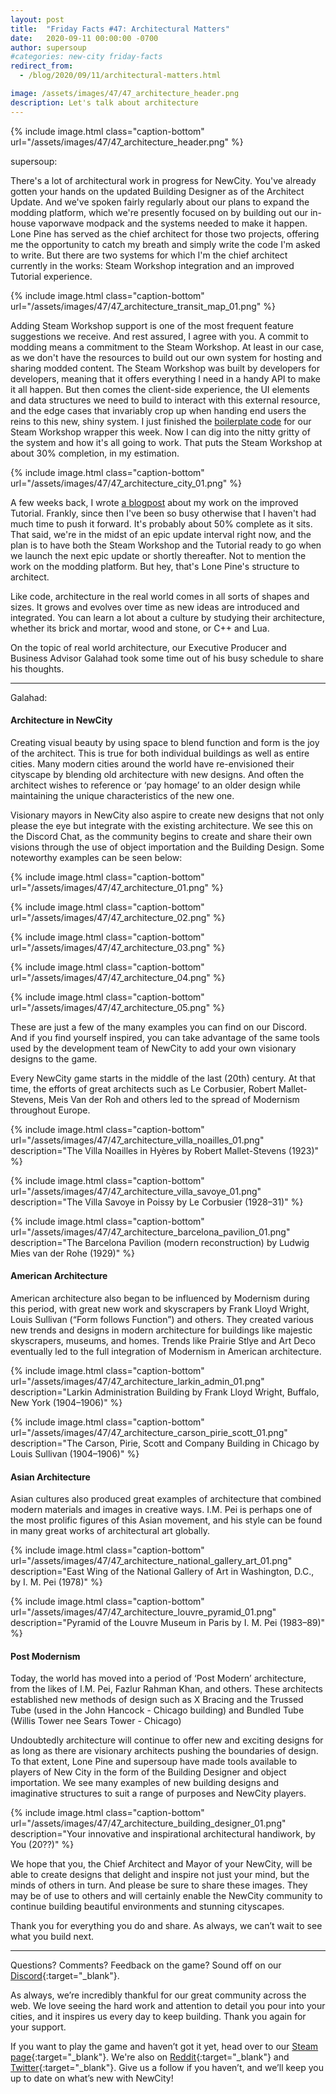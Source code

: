 ```yaml
---
layout: post
title:  "Friday Facts #47: Architectural Matters"
date:   2020-09-11 00:00:00 -0700
author: supersoup
#categories: new-city friday-facts
redirect_from:
  - /blog/2020/09/11/architectural-matters.html

image: /assets/images/47/47_architecture_header.png
description: Let's talk about architecture
---
```


{% include image.html class="caption-bottom"
  url="/assets/images/47/47_architecture_header.png"
%}

supersoup:

There's a lot of architectural work in progress for NewCity. You've already gotten your hands on the updated Building Designer as of the Architect Update. And we've spoken fairly regularly about our plans to expand the modding platform, which we're presently focused on by building out our in-house vaporwave modpack and the systems needed to make it happen. Lone Pine has served as the chief architect for those two projects, offering me the opportunity to catch my breath and simply write the code I'm asked to write. But there are two systems for which I'm the chief architect currently in the works: Steam Workshop integration and an improved Tutorial experience.

{% include image.html class="caption-bottom"
  url="/assets/images/47/47_architecture_transit_map_01.png"
%}

Adding Steam Workshop support is one of the most frequent feature suggestions we receive. And rest assured, I agree with you. A commit to modding means a commitment to the Steam Workshop. At least in our case, as we don't have the resources to build out our own system for hosting and sharing modded content. The Steam Workshop was built by developers for developers, meaning that it offers everything I need in a handy API to make it all happen. But then comes the client-side experience, the UI elements and data structures we need to build to interact with this external resource, and the edge cases that invariably crop up when handing end users the reins to this new, shiny system. I just finished the [boilerplate code] for our Steam Workshop wrapper this week. Now I can dig into the nitty gritty of the system and how it's all going to work. That puts the Steam Workshop at about 30% completion, in my estimation. 

{% include image.html class="caption-bottom"
  url="/assets/images/47/47_architecture_city_01.png"
%}

A few weeks back, I wrote [a blogpost] about my work on the improved Tutorial. Frankly, since then I've been so busy otherwise that I haven't had much time to push it forward. It's probably about 50% complete as it sits. That said, we're in the midst of an epic update interval right now, and the plan is to have both the Steam Workshop and the Tutorial ready to go when we launch the next epic update or shortly thereafter. Not to mention the work on the modding platform. But hey, that's Lone Pine's structure to architect. 

Like code, architecture in the real world comes in all sorts of shapes and sizes. It grows and evolves over time as new ideas are introduced and integrated. You can learn a lot about a culture by studying their architecture, whether its brick and mortar, wood and stone, or C++ and Lua. 

On the topic of real world architecture, our Executive Producer and Business Advisor Galahad took some time out of his busy schedule to share his thoughts.

---

Galahad:

#### Architecture in NewCity

Creating visual beauty by using space to blend function and form is the joy of the architect. This is true for both individual buildings as well as entire cities. Many modern cities around the world have re-envisioned their cityscape by blending old architecture with new designs. And often the architect wishes to reference or ‘pay homage’ to an older design while maintaining the unique characteristics of the new one. 

Visionary mayors in NewCity also aspire to create new designs that not only please the eye but integrate with the existing architecture. We see this on the Discord Chat, as the community begins to create and share their own visions through the use of object importation and the Building Design. Some noteworthy examples can be seen below:

{% include image.html class="caption-bottom"
  url="/assets/images/47/47_architecture_01.png"
%}

{% include image.html class="caption-bottom"
  url="/assets/images/47/47_architecture_02.png"
%}

{% include image.html class="caption-bottom"
  url="/assets/images/47/47_architecture_03.png"
%}

{% include image.html class="caption-bottom"
  url="/assets/images/47/47_architecture_04.png"
%}

{% include image.html class="caption-bottom"
  url="/assets/images/47/47_architecture_05.png"
%}

These are just a few of the many examples you can find on our Discord. And if you find yourself inspired, you can take advantage of the same tools used by the development team of NewCity to add your own visionary designs to the game. 

Every NewCity game starts in the middle of the last (20th) century. At that time, the efforts of great architects such as Le Corbusier, Robert Mallet-Stevens, Meis Van der Roh and others led to the spread of Modernism throughout Europe. 

{% include image.html class="caption-bottom"
  url="/assets/images/47/47_architecture_villa_noailles_01.png"
  description="The Villa Noailles in Hyères by Robert Mallet-Stevens (1923)"
%}

{% include image.html class="caption-bottom"
  url="/assets/images/47/47_architecture_villa_savoye_01.png"
  description="The Villa Savoye in Poissy by Le Corbusier (1928–31)"
%}

{% include image.html class="caption-bottom"
  url="/assets/images/47/47_architecture_barcelona_pavilion_01.png"
  description="The Barcelona Pavilion (modern reconstruction) by Ludwig Mies van der Rohe (1929)"
%}


#### American Architecture

American architecture also began to be influenced by Modernism during this period, with great new work and skyscrapers by Frank Lloyd Wright, Louis Sullivan (“Form follows Function”) and others. They created various new trends and designs in modern architecture for buildings like majestic skyscrapers, museums, and homes. Trends like Prairie Stlye and Art Deco eventually led to the full integration of Modernism in American architecture.

{% include image.html class="caption-bottom"
  url="/assets/images/47/47_architecture_larkin_admin_01.png"
  description="Larkin Administration Building by Frank Lloyd Wright, Buffalo, New York (1904–1906)"
%}

{% include image.html class="caption-bottom"
  url="/assets/images/47/47_architecture_carson_pirie_scott_01.png"
  description="The Carson, Pirie, Scott and Company Building in Chicago by Louis Sullivan (1904–1906)"
%}


#### Asian Architecture

Asian cultures also produced great examples of architecture that combined modern materials and images in creative ways. I.M. Pei is perhaps one of the most prolific figures of this Asian movement, and his style can be found in many great works of architectural art globally.

{% include image.html class="caption-bottom"
  url="/assets/images/47/47_architecture_national_gallery_art_01.png"
  description="East Wing of the National Gallery of Art in Washington, D.C., by I. M. Pei (1978)"
%}

{% include image.html class="caption-bottom"
  url="/assets/images/47/47_architecture_louvre_pyramid_01.png"
  description="Pyramid of the Louvre Museum in Paris by I. M. Pei (1983–89)"
%}


#### Post Modernism

Today, the world has moved into a period of ‘Post Modern’ architecture, from the likes of I.M. Pei, Fazlur Rahman Khan, and others. These architects established new methods of design such as X Bracing and the Trussed Tube (used in the John Hancock - Chicago building) and Bundled Tube (Willis Tower nee Sears Tower - Chicago)

Undoubtedly architecture will continue to offer new and exciting designs for as long as there are visionary architects pushing the boundaries of design. To that extent, Lone Pine and supersoup have made tools available to players of New City in the form of the Building Designer and object importation. We see many examples of new building designs and imaginative structures to suit a range of purposes and NewCity players.

{% include image.html class="caption-bottom"
  url="/assets/images/47/47_architecture_building_designer_01.png"
  description="Your innovative and inspirational architectural handiwork, by You (20??)"
%}

We hope that you, the Chief Architect and Mayor of your NewCity, will be able to create designs that delight and inspire not just your mind, but the minds of others in turn. And please be sure to share these images. They may be of use to others and will certainly enable the NewCity community to continue building beautiful environments and stunning cityscapes.

Thank you for everything you do and share. As always, we can’t wait to see what you build next.

---

Questions? Comments? Feedback on the game? Sound off on our [Discord]{:target="_blank"}.

As always, we’re incredibly thankful for our great community across the web. We love seeing the hard work and attention to detail you pour into your cities, and it inspires us every day to keep building. Thank you again for your support.

If you want to play the game and haven’t got it yet, head over to our [Steam page]{:target="_blank"}. We're also on [Reddit]{:target="_blank"} and [Twitter]{:target="_blank"}. Give us a follow if you haven’t, and we’ll keep you up to date on what’s new with NewCity!

[boilerplate code]: https://en.wikipedia.org/wiki/Boilerplate_code
[a blogpost]: http://lonepine.io/2020/08/14/tutorial-time.html
[Discord]:  http://discord.gg/cz6t4J5
[Steam page]: https://store.steampowered.com/app/1067860/NewCity/
[Reddit]: https://www.reddit.com/r/NewCity
[Twitter]: https://twitter.com/lone_pine_games


